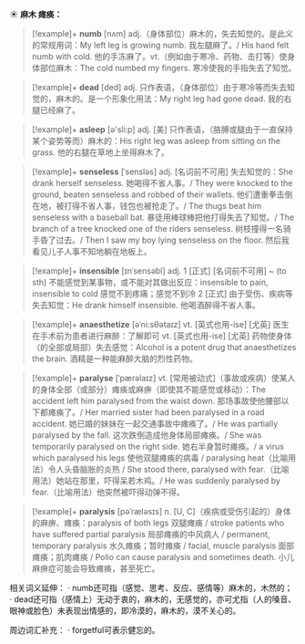 ☀ <span class="category">**麻木 瘫痪：**</span>
>[!example]+ <span class="vocabulary">**numb**</span> [nʌm] 
> <span class="definition">adj.（身体部位）麻木的，失去知觉的。是此义的常规用词：</span>My left leg is growing numb. 我左腿麻了。/ His hand felt numb with cold. 他的手冻麻了。<span class="definition">vt.（例如由于寒冷、药物、击打等）使身体部位麻木：</span>The cold numbed my fingers. 寒冷使我的手指失去了知觉。

>[!example]+ <span class="vocabulary">**dead**</span> [ded] 
> <span class="definition">adj. 只作表语，（身体部位）由于寒冷等而失去知觉的，麻木的。是一个形象化用法：</span>My right leg had gone dead. 我的右腿已经麻了。

>[!example]+ <span class="vocabulary">**asleep**</span> [ə'sli:p] 
> <span class="definition">adj. [美] 只作表语，（胳膊或腿由于一直保持某个姿势等而）麻木的：</span>His right leg was asleep from sitting on the grass. 他的右腿在草地上坐得麻木了。
           
>[!example]+ <span class="vocabulary">**senseless**</span> [ˈsensləs]
> <span class="definition">adj. [名词前不可用] 失去知觉的：</span>She drank herself senseless. 她喝得不省人事。/ They were knocked to the ground, beaten senseless and robbed of their wallets. 他们遭重拳击倒在地，被打得不省人事，钱包也被抢走了。/ The thugs beat him senseless with a baseball bat. 暴徒用棒球棒把他打得失去了知觉。/ The branch of a tree knocked one of the riders senseless. 树枝撞得一名骑手昏了过去。/ Then I saw my boy lying senseless on the floor. 然后我看见儿子人事不知地躺在地板上。

>[!example]+ <span class="vocabulary">**insensible**</span> [ɪnˈsensəbl]
> <span class="definition">adj. 1 [正式] [名词前不可用] ~ (to sth) 不能感觉到某事物，或不能对其做出反应：</span>insensible to pain, insensible to cold 感觉不到疼痛；感觉不到冷 <span class="definition">2 [正式] 由于受伤、疾病等失去知觉：</span>He drank himself insensible. 他喝酒醉得不省人事。

>[!example]+ <span class="vocabulary">**anaesthetize**</span> [əˈni:sθətaɪz]
> <span class="definition">vt. [英式也用-ise] [尤英] 医生在手术前为患者进行麻醉：</span>了解即可 <span class="definition">vt. [英式也用-ise] [尤英] 药物使身体（的全部或局部）失去感觉：</span>Alcohol is a potent drug that anaesthetizes the brain. 酒精是一种能麻醉大脑的烈性药物。

>[!example]+ <span class="vocabulary">**paralyse**</span> [ˈpærəlaɪz]
> <span class="definition">vt. [常用被动式]（事故或疾病）使某人的身体全部（或部分）瘫痪或麻痹（即使其不能感觉或移动）：</span>The accident left him paralysed from the waist down. 那场事故使他腰部以下都瘫痪了。/ Her married sister had been paralysed in a road accident. 她已婚的妹妹在一起交通事故中瘫痪了。/ He was partially paralysed by the fall. 这次跌倒造成他身体局部瘫痪。/ She was temporarily paralysed on the right side. 她右半身暂时瘫痪。/ a virus which paralysed his legs 使他双腿瘫痪的病毒 / paralysing heat（比喻用法）令人头昏脑胀的炎热 / She stood there, paralysed with fear.（比喻用法）她站在那里，吓得呆若木鸡。/ He was suddenly paralysed by fear.（比喻用法）他突然被吓得动弹不得。

>[!example]+ <span class="vocabulary">**paralysis**</span> [pəˈræləsɪs]
> <span class="definition">n. [U, C]（疾病或受伤引起的）身体的麻痹、瘫痪：</span>paralysis of both legs 双腿瘫痪 / stroke patients who have suffered partial paralysis 局部瘫痪的中风病人 / permanent, temporary paralysis 水久瘫痪；暂时瘫痪 / facial, muscle paralysis 面部瘫痪；肌肉瘫痪 / Polio can cause paralysis and sometimes death. 小儿麻痹症可能会导致瘫痪，甚至死亡。

相关词义延伸：
· numb还可指（感觉、思考、反应、感情等）麻木的，木然的；
· dead还可指（感情上）无动于衷的，麻木的，无感觉的，亦可尤指（人的嗓音、眼神或脸色）未表现出情感的，即冷漠的，麻木的，漠不关心的。

周边词汇补充：
· forgetful可表示健忘的。
